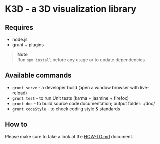 # K3D - a 3D visualization library

## Requires

* node.js
* grunt + plugins

> **Note**  
> Run `npm install` before any usage or to update dependencies

## Available commands

* `grunt serve` - a developer build (open a window browser with live-reload)
* `grunt test` - to run Unit tests (karma + jasmine + firefox)
* `grunt doc` - to build source code documentation; output folder: ./doc/
* `grunt codeStyle` - to check coding style & standards

## How to

Please make sure to take a look at the [HOW-TO.md](HOW-TO.md) document.
